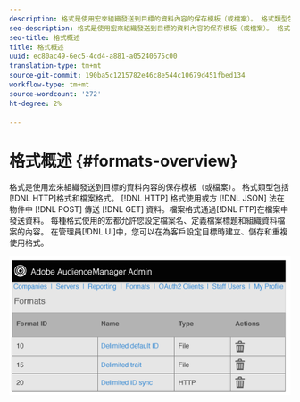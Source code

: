 ```yaml
---
description: 格式是使用宏來組織發送到目標的資料內容的保存模板（或檔案）。 格式類型包括HTTP格式和檔案格式。 HTTP格式會使用POST或GET方法，在JSON物件中傳送資料。 檔案格式會透過FTP傳送檔案中的資料。 每種格式使用的宏都允許您設定檔案名、定義檔案標題和組織資料檔案的內容。 在管理員UI中，您可以在為客戶設定目標時建立、儲存和重複使用格式。
seo-description: 格式是使用宏來組織發送到目標的資料內容的保存模板（或檔案）。 格式類型包括HTTP格式和檔案格式。 HTTP格式會使用POST或GET方法，在JSON物件中傳送資料。 檔案格式會透過FTP傳送檔案中的資料。 每種格式使用的宏都允許您設定檔案名、定義檔案標題和組織資料檔案的內容。 在管理員UI中，您可以在為客戶設定目標時建立、儲存和重複使用格式。
seo-title: 格式概述
title: 格式概述
uuid: ec80ac49-6ec5-4cd4-a881-a05240675c00
translation-type: tm+mt
source-git-commit: 190ba5c1215782e46c8e544c10679d451fbed134
workflow-type: tm+mt
source-wordcount: '272'
ht-degree: 2%

---
```



# 格式概述 {#formats-overview}

格式是使用宏來組織發送到目標的資料內容的保存模板（或檔案）。 格式類型包括[!DNL HTTP]格式和檔案格式。 [!DNL HTTP] 格式使用或方 [!DNL JSON] 法在物件中 [!DNL POST] 傳送 [!DNL GET] 資料。檔案格式通過[!DNL FTP]在檔案中發送資料。 每種格式使用的宏都允許您設定檔案名、定義檔案標題和組織資料檔案的內容。 在管理員[!DNL UI]中，您可以在為客戶設定目標時建立、儲存和重複使用格式。

![](assets/formats.png)